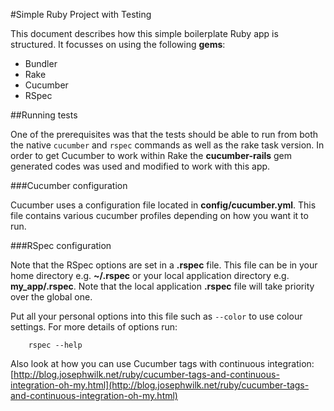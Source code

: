 #Simple Ruby Project with Testing

This document describes how this simple boilerplate Ruby app is structured.
It focusses on using the following **gems**:

* Bundler
* Rake
* Cucumber
* RSpec


##Running tests

One of the prerequisites was that the tests should be able to run from both the native `cucumber` and `rspec` commands as well as the rake task version. In order to get Cucumber to work within Rake the **cucumber-rails** gem generated codes was used and modified to work with this app.

###Cucumber configuration

Cucumber uses a configuration file located in **config/cucumber.yml**. This file contains various cucumber profiles depending on how you want it to run. 

###RSpec configuration

Note that the RSpec options are set in a **.rspec** file.
This file can be in your home directory e.g.   **~/.rspec** or your local application directory e.g. **my_app/.rspec**.
Note that the local application **.rspec** file will take priority over the global one.

Put all your personal options into this file such as `--color` to use colour settings. For more details of options run:

		rspec --help

Also look at how you can use Cucumber tags with continuous integration: [http://blog.josephwilk.net/ruby/cucumber-tags-and-continuous-integration-oh-my.html](http://blog.josephwilk.net/ruby/cucumber-tags-and-continuous-integration-oh-my.html)



